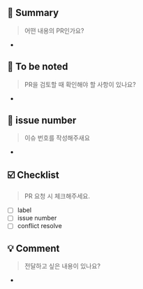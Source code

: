 ## 🌻 Summary
> 어떤 내용의 PR인가요?
-

## 🌱 To be noted
> PR을 검토할 때 확인해야 할 사항이 있나요?
-

## 💫 issue number
> 이슈 번호를 작성해주새요
-

## ☑️ Checklist
> PR 요청 시 체크해주세요.
- [ ] label
- [ ] issue number
- [ ] conflict resolve

## 💡 Comment
> 전달하고 싶은 내용이 있나요?
- 